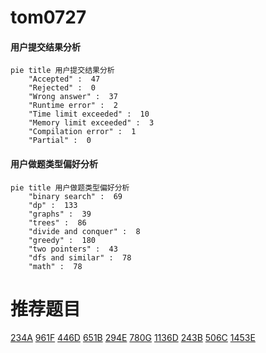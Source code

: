 # tom0727

<!-- tabs:start -->



#### **用户提交结果分析**

```mermaid
pie title 用户提交结果分析
    "Accepted" :  47
    "Rejected" :  0
    "Wrong answer" :  37
    "Runtime error" :  2
    "Time limit exceeded" :  10
    "Memory limit exceeded" :  3
    "Compilation error" :  1
    "Partial" :  0
```

#### **用户做题类型偏好分析**

```mermaid
pie title 用户做题类型偏好分析
    "binary search" :  69
    "dp" :  133
    "graphs" :  39
    "trees" :  86
    "divide and conquer" :  8
    "greedy" :  180
    "two pointers" :  43
    "dfs and similar" :  78
    "math" :  78
```



<!-- tabs:end -->
# 推荐题目
[234A](https://codeforces.com/contest/234/problem/A)
[961F](https://codeforces.com/contest/961/problem/F)
[446D](https://codeforces.com/contest/446/problem/D)
[651B](https://codeforces.com/contest/651/problem/B)
[294E](https://codeforces.com/contest/294/problem/E)
[780G](https://codeforces.com/contest/780/problem/G)
[1136D](https://codeforces.com/contest/1136/problem/D)
[243B](https://codeforces.com/contest/243/problem/B)
[506C](https://codeforces.com/contest/506/problem/C)
[1453E](https://codeforces.com/contest/1453/problem/E)
